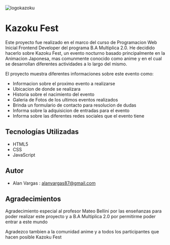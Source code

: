 ![logokazoku](https://github.com/alanvargas87/kazokufest/assets/147063959/1b01df3c-347c-4dd3-a607-d5c87ac1619d)




# Kazoku Fest

Este proyecto fue realizado en el marco del curso de Programacion Web Inicial Frontend Developer del programa B.A Multiplica 2.0.
He decidido hacerlo sobre Kazoku Fest, un evento nocturno basado principalmente en la Animacion Japonesa, mas comunmente conocido como anime y en el cual se desarrollan diferentes actividades a lo largo del mismo.

El proyecto muestra diferentes informaciones sobre este evento como:

- Informacion sobre el proximo evento a realizarse
- Ubicacion de donde se realizara
- Historia sobre el nacimiento del evento
- Galeria de Fotos de los ultimos eventos realizados
- Brinda un formulario de contacto para resolucion de dudas
- Informa sobre la adquisicion de entradas para el evento
- Informa sobre las diferentes redes sociales que el evento tiene

## Tecnologías Utilizadas

- HTML5
- CSS
- JavaScript

## Autor

- Alan Vargas : alanvargas87@gmail.com

## Agradecimientos

Agradecimiento especial al profesor Mateo Bellini por las enseñanzas para poder realizar este proyecto y
a B.A Multiplica 2.0 por permitirme poder entrar a este mundo

Agradezco tambien a la comunidad anime y a todos los participantes que hacen posible Kazoku Fest
